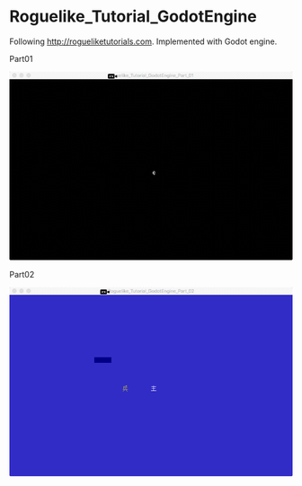 # Roguelike_Tutorial_GodotEngine
Following http://rogueliketutorials.com. Implemented with Godot engine.


Part01

![Part01](Part01.gif)



Part02

![Part02](Part02.gif)
